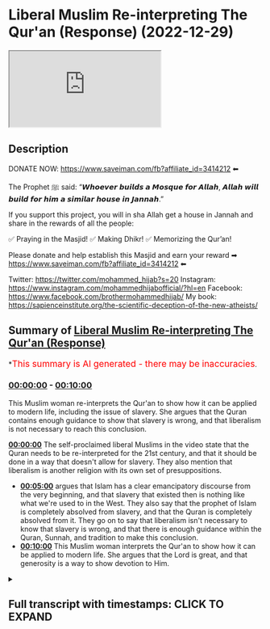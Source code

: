 # Liberal Muslim Re-interpreting The Qur'an (Response) (2022-12-29)

<iframe loading='lazy' src='https://www.youtube.com/embed/UwkiCC-gaVw'></iframe>

## Description

DONATE NOW: https://www.saveiman.com/fb?affiliate_id=3414212 ⬅

The Prophet ﷺ said: “𝙒𝙝𝙤𝙚𝙫𝙚𝙧 𝙗𝙪𝙞𝙡𝙙𝙨 𝙖 𝙈𝙤𝙨𝙦𝙪𝙚 𝙛𝙤𝙧 𝘼𝙡𝙡𝙖𝙝, 𝘼𝙡𝙡𝙖𝙝 𝙬𝙞𝙡𝙡 𝙗𝙪𝙞𝙡𝙙 𝙛𝙤𝙧 𝙝𝙞𝙢 𝙖 𝙨𝙞𝙢𝙞𝙡𝙖𝙧 𝙝𝙤𝙪𝙨𝙚 𝙞𝙣 𝙅𝙖𝙣𝙣𝙖𝙝.”

If you support this project, you will in sha Allah get a house in Jannah and share in the rewards of all the people:

✅ Praying in the Masjid!
✅ Making Dhikr!
✅ Memorizing the Qur’an!

Please donate and help establish this Masjid and earn your reward ➡ https://www.saveiman.com/fb?affiliate_id=3414212 ⬅

Twitter: https://twitter.com/mohammed_hijab?s=20
Instagram: https://www.instagram.com/mohammedhijabofficial/?hl=en
Facebook: https://www.facebook.com/brothermohammedhijab/
My book: https://sapienceinstitute.org/the-scientific-deception-of-the-new-atheists/

## Summary of [Liberal Muslim Re-interpreting The Qur'an (Response)](https://www.youtube.com/watch?v=UwkiCC-gaVw)


*<span style="color:red; font-size:125%">This summary is AI generated - there may be inaccuracies</span>.

### [00:00:00](https://www.youtube.com/watch?v=UwkiCC-gaVw&t=0) - [00:10:00](https://www.youtube.com/watch?v=UwkiCC-gaVw&t=600)

This Muslim woman re-interprets the Qur'an to show how it can be applied to modern life, including the issue of slavery. She argues that the Quran contains enough guidance to show that slavery is wrong, and that liberalism is not necessary to reach this conclusion.

**[00:00:00](https://www.youtube.com/watch?v=UwkiCC-gaVw&t=0)** The self-proclaimed liberal Muslims in the video state that the Quran needs to be re-interpreted for the 21st century, and that it should be done in a way that doesn't allow for slavery. They also mention that liberalism is another religion with its own set of presuppositions.
* **[00:05:00](https://www.youtube.com/watch?v=UwkiCC-gaVw&t=300)** argues that Islam has a clear emancipatory discourse from the very beginning, and that slavery that existed then is nothing like what we're used to in the West. They also say that the prophet of Islam is completely absolved from slavery, and that the Quran is completely absolved from it. They go on to say that liberalism isn't necessary to know that slavery is wrong, and that there is enough guidance within the Quran, Sunnah, and tradition to make this conclusion.
* **[00:10:00](https://www.youtube.com/watch?v=UwkiCC-gaVw&t=600)** This Muslim woman interprets the Qur'an to show how it can be applied to modern life. She argues that the Lord is great, and that generosity is a way to show devotion to Him.

<details><summary><h2>Full transcript with timestamps: CLICK TO EXPAND</h2></summary>

[0:00:02](https://youtu.be/UwkiCC-gaVw?t=2) whoever builds a mosque for Allah Allah  
[0:00:05](https://youtu.be/UwkiCC-gaVw?t=5) will build for him a Sim at the house in  
[0:00:07](https://youtu.be/UwkiCC-gaVw?t=7) Jannah  
[0:00:09](https://youtu.be/UwkiCC-gaVw?t=9) and we know the great reward that will  
[0:00:11](https://youtu.be/UwkiCC-gaVw?t=11) not only be gained but rather will fill  
[0:00:14](https://youtu.be/UwkiCC-gaVw?t=14) your grave after your death  
[0:00:16](https://youtu.be/UwkiCC-gaVw?t=16) whenever someone prays there whenever  
[0:00:18](https://youtu.be/UwkiCC-gaVw?t=18) someone gives shahada in the Masjid  
[0:00:21](https://youtu.be/UwkiCC-gaVw?t=21) whenever someone learns something in the  
[0:00:23](https://youtu.be/UwkiCC-gaVw?t=23) Masjid yes that will be something that  
[0:00:26](https://youtu.be/UwkiCC-gaVw?t=26) you'll have on your scale  
[0:00:28](https://youtu.be/UwkiCC-gaVw?t=28) [Music]  
[0:00:30](https://youtu.be/UwkiCC-gaVw?t=30) thank you  
[0:00:35](https://youtu.be/UwkiCC-gaVw?t=35) how are you guys doing I came across a  
[0:00:38](https://youtu.be/UwkiCC-gaVw?t=38) video of some self-proclaimed liberal  
[0:00:40](https://youtu.be/UwkiCC-gaVw?t=40) Muslims talking about reinterpretation  
[0:00:42](https://youtu.be/UwkiCC-gaVw?t=42) of the Quran let's take a look at this  
[0:00:44](https://youtu.be/UwkiCC-gaVw?t=44) clip and come back and comment on this  
[0:00:46](https://youtu.be/UwkiCC-gaVw?t=46) clip the Quran must be re-interpreted  
[0:00:49](https://youtu.be/UwkiCC-gaVw?t=49) for the 21st century you always need to  
[0:00:51](https://youtu.be/UwkiCC-gaVw?t=51) reinterpret the Quran um whoever is  
[0:00:53](https://youtu.be/UwkiCC-gaVw?t=53) looking at the Quran whoever is reading  
[0:00:55](https://youtu.be/UwkiCC-gaVw?t=55) it needs to interpret it needs to  
[0:00:57](https://youtu.be/UwkiCC-gaVw?t=57) understand what Allah is telling that  
[0:00:59](https://youtu.be/UwkiCC-gaVw?t=59) person all the information everything  
[0:01:00](https://youtu.be/UwkiCC-gaVw?t=60) that we're learning is about getting us  
[0:01:02](https://youtu.be/UwkiCC-gaVw?t=62) closer to a just future and in the time  
[0:01:05](https://youtu.be/UwkiCC-gaVw?t=65) of the Prophet slavery was well and  
[0:01:07](https://youtu.be/UwkiCC-gaVw?t=67) Alive the Quran never outright abolished  
[0:01:10](https://youtu.be/UwkiCC-gaVw?t=70) slavery but people through their  
[0:01:12](https://youtu.be/UwkiCC-gaVw?t=72) interpretation decided that the Quran is  
[0:01:14](https://youtu.be/UwkiCC-gaVw?t=74) leading us to a future where slavery  
[0:01:17](https://youtu.be/UwkiCC-gaVw?t=77) shouldn't be allowed because it's unjust  
[0:01:18](https://youtu.be/UwkiCC-gaVw?t=78) yeah I agree I think the chronic attacks  
[0:01:21](https://youtu.be/UwkiCC-gaVw?t=81) is a holy text that should never be  
[0:01:23](https://youtu.be/UwkiCC-gaVw?t=83) changed or obviously written like that's  
[0:01:24](https://youtu.be/UwkiCC-gaVw?t=84) that's off the table but I think  
[0:01:27](https://youtu.be/UwkiCC-gaVw?t=87) interpretation kind of we talked about  
[0:01:28](https://youtu.be/UwkiCC-gaVw?t=88) the whole time matters but I've  
[0:01:29](https://youtu.be/UwkiCC-gaVw?t=89) consulted with different like mosque  
[0:01:31](https://youtu.be/UwkiCC-gaVw?t=91) leaders different people who actually  
[0:01:32](https://youtu.be/UwkiCC-gaVw?t=92) study Islam and not once it was like a  
[0:01:35](https://youtu.be/UwkiCC-gaVw?t=95) big overlap because they have their own  
[0:01:36](https://youtu.be/UwkiCC-gaVw?t=96) interpretation what the Quran is into  
[0:01:38](https://youtu.be/UwkiCC-gaVw?t=98) the modern world so I just think in  
[0:01:40](https://youtu.be/UwkiCC-gaVw?t=100) general there definitely should be a  
[0:01:41](https://youtu.be/UwkiCC-gaVw?t=101) more modern interpretation I think  
[0:01:43](https://youtu.be/UwkiCC-gaVw?t=103) what's going on here quite frankly is  
[0:01:44](https://youtu.be/UwkiCC-gaVw?t=104) that and this is the case with a lot of  
[0:01:46](https://youtu.be/UwkiCC-gaVw?t=106) Muslims in the west that they feel  
[0:01:48](https://youtu.be/UwkiCC-gaVw?t=108) pressured and maybe understandably so  
[0:01:51](https://youtu.be/UwkiCC-gaVw?t=111) because we're living in an age where the  
[0:01:54](https://youtu.be/UwkiCC-gaVw?t=114) dominant ethic of the world is the  
[0:01:56](https://youtu.be/UwkiCC-gaVw?t=116) liberal ethics not of the world I should  
[0:01:58](https://youtu.be/UwkiCC-gaVw?t=118) say I'm really the Western World and  
[0:02:00](https://youtu.be/UwkiCC-gaVw?t=120) being positioned in the western world as  
[0:02:02](https://youtu.be/UwkiCC-gaVw?t=122) Muslims is very difficult to escape the  
[0:02:05](https://youtu.be/UwkiCC-gaVw?t=125) claws of this ideology however what I  
[0:02:07](https://youtu.be/UwkiCC-gaVw?t=127) will say is this in fact  
[0:02:11](https://youtu.be/UwkiCC-gaVw?t=131) um really and truly you have to look at  
[0:02:12](https://youtu.be/UwkiCC-gaVw?t=132) liberalism as another religion it's  
[0:02:14](https://youtu.be/UwkiCC-gaVw?t=134) another religion in so much as it's a  
[0:02:16](https://youtu.be/UwkiCC-gaVw?t=136) transcendental idea with a set of  
[0:02:19](https://youtu.be/UwkiCC-gaVw?t=139) presuppositions which form their own  
[0:02:22](https://youtu.be/UwkiCC-gaVw?t=142) kind of morality and this in fact uh is  
[0:02:25](https://youtu.be/UwkiCC-gaVw?t=145) how some people like Charles Taylor and  
[0:02:28](https://youtu.be/UwkiCC-gaVw?t=148) other sociologists Define religion  
[0:02:30](https://youtu.be/UwkiCC-gaVw?t=150) itself  
[0:02:32](https://youtu.be/UwkiCC-gaVw?t=152) the example they gave though on the in  
[0:02:33](https://youtu.be/UwkiCC-gaVw?t=153) the video is not something which is as  
[0:02:36](https://youtu.be/UwkiCC-gaVw?t=156) controversial as one may think  
[0:02:38](https://youtu.be/UwkiCC-gaVw?t=158) it would be for example uh in the the  
[0:02:41](https://youtu.be/UwkiCC-gaVw?t=161) issue of slavery anyway Islamic slavery  
[0:02:45](https://youtu.be/UwkiCC-gaVw?t=165) which has nothing to do with the kind of  
[0:02:48](https://youtu.be/UwkiCC-gaVw?t=168) atrocious uh race-based transatlantic  
[0:02:52](https://youtu.be/UwkiCC-gaVw?t=172) slavery abuse that the Western white man  
[0:02:56](https://youtu.be/UwkiCC-gaVw?t=176) conducted for 400 years or older than  
[0:02:58](https://youtu.be/UwkiCC-gaVw?t=178) that in the transatlantic region not  
[0:03:01](https://youtu.be/UwkiCC-gaVw?t=181) we've got nothing to do with that so I  
[0:03:03](https://youtu.be/UwkiCC-gaVw?t=183) think first and foremost saying that  
[0:03:04](https://youtu.be/UwkiCC-gaVw?t=184) well the Quran allowed it but it didn't  
[0:03:06](https://youtu.be/UwkiCC-gaVw?t=186) allow that kind of slavery and that  
[0:03:08](https://youtu.be/UwkiCC-gaVw?t=188) needs to be very very clear because  
[0:03:10](https://youtu.be/UwkiCC-gaVw?t=190) quite frankly in the imagination of the  
[0:03:12](https://youtu.be/UwkiCC-gaVw?t=192) westerners this is when someone's a  
[0:03:14](https://youtu.be/UwkiCC-gaVw?t=194) slavery you imagine an innocent black  
[0:03:16](https://youtu.be/UwkiCC-gaVw?t=196) man being whipped or lynched or hurt and  
[0:03:20](https://youtu.be/UwkiCC-gaVw?t=200) racially abused now Islam does not and  
[0:03:22](https://youtu.be/UwkiCC-gaVw?t=202) has never allowed that kind of slavery  
[0:03:25](https://youtu.be/UwkiCC-gaVw?t=205) in fact there is a specific kind of  
[0:03:28](https://youtu.be/UwkiCC-gaVw?t=208) slavery which only we would say we are  
[0:03:31](https://youtu.be/UwkiCC-gaVw?t=211) allowed to have with Allah which is the  
[0:03:34](https://youtu.be/UwkiCC-gaVw?t=214) ultimate and unconditional obedience for  
[0:03:37](https://youtu.be/UwkiCC-gaVw?t=217) the prophet sallallahu alaihi told us  
[0:03:42](https://youtu.be/UwkiCC-gaVw?t=222) there is no obedience to the creation in  
[0:03:45](https://youtu.be/UwkiCC-gaVw?t=225) the Disobedience to the Creator so this  
[0:03:48](https://youtu.be/UwkiCC-gaVw?t=228) ultimate kind of slavery only exists  
[0:03:51](https://youtu.be/UwkiCC-gaVw?t=231) with Allah  
[0:03:52](https://youtu.be/UwkiCC-gaVw?t=232) with God Almighty as for indentured  
[0:03:55](https://youtu.be/UwkiCC-gaVw?t=235) servitude or selling and buying of  
[0:03:57](https://youtu.be/UwkiCC-gaVw?t=237) course this existed at the time of the  
[0:03:59](https://youtu.be/UwkiCC-gaVw?t=239) prophet and they're right to mention  
[0:04:00](https://youtu.be/UwkiCC-gaVw?t=240) that this was not something which was  
[0:04:02](https://youtu.be/UwkiCC-gaVw?t=242) abolished outright however well soles or  
[0:04:05](https://youtu.be/UwkiCC-gaVw?t=245) people who are Jewish Prudential experts  
[0:04:07](https://youtu.be/UwkiCC-gaVw?t=247) even before the formulation of  
[0:04:09](https://youtu.be/UwkiCC-gaVw?t=249) liberalism itself as a religion as an  
[0:04:12](https://youtu.be/UwkiCC-gaVw?t=252) ideology as a political ideology a  
[0:04:14](https://youtu.be/UwkiCC-gaVw?t=254) political philosophy  
[0:04:17](https://youtu.be/UwkiCC-gaVw?t=257) they made the same point as these  
[0:04:19](https://youtu.be/UwkiCC-gaVw?t=259) liberal Muslims are making which are  
[0:04:21](https://youtu.be/UwkiCC-gaVw?t=261) which is effectively that Islam is  
[0:04:25](https://youtu.be/UwkiCC-gaVw?t=265) attempting to move in the direction of  
[0:04:27](https://youtu.be/UwkiCC-gaVw?t=267) the abolition of slavery and of course  
[0:04:29](https://youtu.be/UwkiCC-gaVw?t=269) one of the eight categories of zakat is  
[0:04:32](https://youtu.be/UwkiCC-gaVw?t=272) for the freeing of slavery as is  
[0:04:35](https://youtu.be/UwkiCC-gaVw?t=275) mentioned  
[0:04:38](https://youtu.be/UwkiCC-gaVw?t=278) it's not the place or time to speak  
[0:04:40](https://youtu.be/UwkiCC-gaVw?t=280) about slavery here in great depth but  
[0:04:42](https://youtu.be/UwkiCC-gaVw?t=282) the point is the point they were making  
[0:04:44](https://youtu.be/UwkiCC-gaVw?t=284) was not specific or it's not um you  
[0:04:47](https://youtu.be/UwkiCC-gaVw?t=287) don't require to reinterpret the Quran  
[0:04:49](https://youtu.be/UwkiCC-gaVw?t=289) through liberalism in order to make this  
[0:04:51](https://youtu.be/UwkiCC-gaVw?t=291) point you could make the same point  
[0:04:53](https://youtu.be/UwkiCC-gaVw?t=293) which is that Islam effectively has an  
[0:04:57](https://youtu.be/UwkiCC-gaVw?t=297) emancipatory discourse as we would know  
[0:05:00](https://youtu.be/UwkiCC-gaVw?t=300) already if you read the total ballad and  
[0:05:01](https://youtu.be/UwkiCC-gaVw?t=301) just are memos of the people in chapter  
[0:05:03](https://youtu.be/UwkiCC-gaVw?t=303) 91 and what I have memorized this  
[0:05:05](https://youtu.be/UwkiCC-gaVw?t=305) chapter young people in the Muslim World  
[0:05:08](https://youtu.be/UwkiCC-gaVw?t=308) um  
[0:05:10](https://youtu.be/UwkiCC-gaVw?t=310) is the good way freeing slaves is the  
[0:05:13](https://youtu.be/UwkiCC-gaVw?t=313) good way so in other words if one is  
[0:05:16](https://youtu.be/UwkiCC-gaVw?t=316) saying that because this seems to be the  
[0:05:18](https://youtu.be/UwkiCC-gaVw?t=318) thrust of the argument that in order for  
[0:05:20](https://youtu.be/UwkiCC-gaVw?t=320) us to do away with slavery we have to  
[0:05:21](https://youtu.be/UwkiCC-gaVw?t=321) embrace a new morality no because quite  
[0:05:24](https://youtu.be/UwkiCC-gaVw?t=324) frankly the Islamic or the quranic  
[0:05:26](https://youtu.be/UwkiCC-gaVw?t=326) message from the very beginning had a  
[0:05:28](https://youtu.be/UwkiCC-gaVw?t=328) very clear emancipatory discourse the  
[0:05:31](https://youtu.be/UwkiCC-gaVw?t=331) kind of so-called slavery that existed  
[0:05:33](https://youtu.be/UwkiCC-gaVw?t=333) then is nothing like what we're what  
[0:05:35](https://youtu.be/UwkiCC-gaVw?t=335) we're used to or you know in the West an  
[0:05:38](https://youtu.be/UwkiCC-gaVw?t=338) imagination or with racial slavery or  
[0:05:41](https://youtu.be/UwkiCC-gaVw?t=341) racism in general which is completely  
[0:05:43](https://youtu.be/UwkiCC-gaVw?t=343) outlawed in Islam you see because Islam  
[0:05:47](https://youtu.be/UwkiCC-gaVw?t=347) is the only ancient religion  
[0:05:49](https://youtu.be/UwkiCC-gaVw?t=349) that I know of which clearly  
[0:05:53](https://youtu.be/UwkiCC-gaVw?t=353) Outlaws racism  
[0:05:54](https://youtu.be/UwkiCC-gaVw?t=354) it's not in the Old Testament there's  
[0:05:56](https://youtu.be/UwkiCC-gaVw?t=356) not one verse in the Old Testament or in  
[0:05:59](https://youtu.be/UwkiCC-gaVw?t=359) the talmud or anything like that which  
[0:06:01](https://youtu.be/UwkiCC-gaVw?t=361) Outlaws racism effect to the contrary  
[0:06:03](https://youtu.be/UwkiCC-gaVw?t=363) there is you know this preferential  
[0:06:06](https://youtu.be/UwkiCC-gaVw?t=366) treatment that we're getting from the  
[0:06:07](https://youtu.be/UwkiCC-gaVw?t=367) tribe of Israel who God had to repent to  
[0:06:10](https://youtu.be/UwkiCC-gaVw?t=370) and lost to a wrestling match to the one  
[0:06:12](https://youtu.be/UwkiCC-gaVw?t=372) of the protagonists of and so on  
[0:06:14](https://youtu.be/UwkiCC-gaVw?t=374) Jacob no Islam as the the prophet told  
[0:06:19](https://youtu.be/UwkiCC-gaVw?t=379) us there is no superiority over a black  
[0:06:22](https://youtu.be/UwkiCC-gaVw?t=382) man over a white man or a white man or a  
[0:06:23](https://youtu.be/UwkiCC-gaVw?t=383) black man or an arable for a non-arab or  
[0:06:25](https://youtu.be/UwkiCC-gaVw?t=385) non-arable and Arab so I think it's very  
[0:06:27](https://youtu.be/UwkiCC-gaVw?t=387) important to make these points clear the  
[0:06:29](https://youtu.be/UwkiCC-gaVw?t=389) kind of slavery that people are talking  
[0:06:31](https://youtu.be/UwkiCC-gaVw?t=391) about which is morally uh totally  
[0:06:34](https://youtu.be/UwkiCC-gaVw?t=394) unacceptable is something that Islam had  
[0:06:37](https://youtu.be/UwkiCC-gaVw?t=397) nothing to do with in any time and the  
[0:06:39](https://youtu.be/UwkiCC-gaVw?t=399) prophet of Islam is completely absolved  
[0:06:41](https://youtu.be/UwkiCC-gaVw?t=401) from and the Quran is completely  
[0:06:43](https://youtu.be/UwkiCC-gaVw?t=403) absolved from we don't need the white  
[0:06:46](https://youtu.be/UwkiCC-gaVw?t=406) man who himself himself the white man  
[0:06:49](https://youtu.be/UwkiCC-gaVw?t=409) the liberal white man I'm not talking  
[0:06:51](https://youtu.be/UwkiCC-gaVw?t=411) about the color of your skin because  
[0:06:53](https://youtu.be/UwkiCC-gaVw?t=413) I've just said we don't believe in  
[0:06:54](https://youtu.be/UwkiCC-gaVw?t=414) racism we're talking about the  
[0:06:56](https://youtu.be/UwkiCC-gaVw?t=416) archetypal liberal white man  
[0:06:58](https://youtu.be/UwkiCC-gaVw?t=418) yes we don't need him to tell us what  
[0:07:00](https://youtu.be/UwkiCC-gaVw?t=420) morality is we don't need liberalism to  
[0:07:02](https://youtu.be/UwkiCC-gaVw?t=422) tell us that in fact we need you oh  
[0:07:05](https://youtu.be/UwkiCC-gaVw?t=425) liberalism you know torch bearers of  
[0:07:08](https://youtu.be/UwkiCC-gaVw?t=428) liberalism in order to know that slavery  
[0:07:10](https://youtu.be/UwkiCC-gaVw?t=430) is wrong because quite frankly slavery  
[0:07:12](https://youtu.be/UwkiCC-gaVw?t=432) coexisted with liberalism  
[0:07:15](https://youtu.be/UwkiCC-gaVw?t=435) think about when in America as a country  
[0:07:17](https://youtu.be/UwkiCC-gaVw?t=437) I think that woman was talking from when  
[0:07:20](https://youtu.be/UwkiCC-gaVw?t=440) it was outlawed as a constitutional  
[0:07:22](https://youtu.be/UwkiCC-gaVw?t=442) amendment I think the 13th Amendment in  
[0:07:24](https://youtu.be/UwkiCC-gaVw?t=444) America was in 1861 to 1865 when the  
[0:07:27](https://youtu.be/UwkiCC-gaVw?t=447) Civil War happened and as a result of it  
[0:07:30](https://youtu.be/UwkiCC-gaVw?t=450) slavery was outlawed but we know that  
[0:07:32](https://youtu.be/UwkiCC-gaVw?t=452) the founding fathers of America were  
[0:07:34](https://youtu.be/UwkiCC-gaVw?t=454) really  
[0:07:35](https://youtu.be/UwkiCC-gaVw?t=455) some of the main figures of liberalism  
[0:07:37](https://youtu.be/UwkiCC-gaVw?t=457) and all of them if not had slaves  
[0:07:39](https://youtu.be/UwkiCC-gaVw?t=459) themselves allowed it to happen  
[0:07:42](https://youtu.be/UwkiCC-gaVw?t=462) as you many of you will know that so  
[0:07:45](https://youtu.be/UwkiCC-gaVw?t=465) there's nothing intrinsic about  
[0:07:46](https://youtu.be/UwkiCC-gaVw?t=466) liberalism as an ideology  
[0:07:49](https://youtu.be/UwkiCC-gaVw?t=469) which for example to use this uh slavery  
[0:07:52](https://youtu.be/UwkiCC-gaVw?t=472) example that they gave without law or  
[0:07:54](https://youtu.be/UwkiCC-gaVw?t=474) without even Outlaw racism we know that  
[0:07:57](https://youtu.be/UwkiCC-gaVw?t=477) racism was something which existed uh in  
[0:08:00](https://youtu.be/UwkiCC-gaVw?t=480) fact justification was given uh Colonial  
[0:08:04](https://youtu.be/UwkiCC-gaVw?t=484) justification for racism even scientific  
[0:08:06](https://youtu.be/UwkiCC-gaVw?t=486) type Colonial justification so  
[0:08:09](https://youtu.be/UwkiCC-gaVw?t=489) this is a non-starter you have given us  
[0:08:11](https://youtu.be/UwkiCC-gaVw?t=491) no reason to switch Paradigm you've  
[0:08:14](https://youtu.be/UwkiCC-gaVw?t=494) given us no reason to go to liberalism  
[0:08:16](https://youtu.be/UwkiCC-gaVw?t=496) you have given us even your example was  
[0:08:18](https://youtu.be/UwkiCC-gaVw?t=498) a false example and unfortunately  
[0:08:21](https://youtu.be/UwkiCC-gaVw?t=501) unfortunately this is the pressure that  
[0:08:25](https://youtu.be/UwkiCC-gaVw?t=505) some people  
[0:08:26](https://youtu.be/UwkiCC-gaVw?t=506) you know have you know quite frankly in  
[0:08:29](https://youtu.be/UwkiCC-gaVw?t=509) the Muslim world have to go through but  
[0:08:30](https://youtu.be/UwkiCC-gaVw?t=510) because they came across very humbly I  
[0:08:32](https://youtu.be/UwkiCC-gaVw?t=512) don't want to put these people off I'll  
[0:08:34](https://youtu.be/UwkiCC-gaVw?t=514) say to this this lady young lady and to  
[0:08:36](https://youtu.be/UwkiCC-gaVw?t=516) the man uh  
[0:08:38](https://youtu.be/UwkiCC-gaVw?t=518) I'm saying to come back to  
[0:08:40](https://youtu.be/UwkiCC-gaVw?t=520) traditionalism come back to Quran come  
[0:08:42](https://youtu.be/UwkiCC-gaVw?t=522) back to the Sunnah come back to the  
[0:08:43](https://youtu.be/UwkiCC-gaVw?t=523) acquire of the salaf of the sayings of  
[0:08:46](https://youtu.be/UwkiCC-gaVw?t=526) the people of old come back to the  
[0:08:48](https://youtu.be/UwkiCC-gaVw?t=528) tradition come back because our  
[0:08:49](https://youtu.be/UwkiCC-gaVw?t=529) tradition as is not as rigid as you  
[0:08:52](https://youtu.be/UwkiCC-gaVw?t=532) think it is even the traditional  
[0:08:54](https://youtu.be/UwkiCC-gaVw?t=534) understanding of Islam is not as rigid  
[0:08:56](https://youtu.be/UwkiCC-gaVw?t=536) as you think it is I mentioned very  
[0:08:58](https://youtu.be/UwkiCC-gaVw?t=538) famously he said  
[0:09:02](https://youtu.be/UwkiCC-gaVw?t=542) if the situation gets very constrained  
[0:09:06](https://youtu.be/UwkiCC-gaVw?t=546) then the Sharia becomes very flexible  
[0:09:11](https://youtu.be/UwkiCC-gaVw?t=551) the opposite is true  
[0:09:13](https://youtu.be/UwkiCC-gaVw?t=553) when the situation becomes very flexible  
[0:09:15](https://youtu.be/UwkiCC-gaVw?t=555) then the share becomes more strict so we  
[0:09:18](https://youtu.be/UwkiCC-gaVw?t=558) have an inbuilt flexibility without the  
[0:09:20](https://youtu.be/UwkiCC-gaVw?t=560) within the credit scores this was  
[0:09:21](https://youtu.be/UwkiCC-gaVw?t=561) something understood with the early  
[0:09:23](https://youtu.be/UwkiCC-gaVw?t=563) people remember Shafi being one of them  
[0:09:25](https://youtu.be/UwkiCC-gaVw?t=565) so you don't need  
[0:09:27](https://youtu.be/UwkiCC-gaVw?t=567) you know white Colonial discourses or  
[0:09:29](https://youtu.be/UwkiCC-gaVw?t=569) dominant paradigms of the West in order  
[0:09:31](https://youtu.be/UwkiCC-gaVw?t=571) to really come to these conclusions we  
[0:09:34](https://youtu.be/UwkiCC-gaVw?t=574) don't need any anything outside of our  
[0:09:35](https://youtu.be/UwkiCC-gaVw?t=575) guidance you know  
[0:09:37](https://youtu.be/UwkiCC-gaVw?t=577) of the Quran Sunnah and hopefully this  
[0:09:39](https://youtu.be/UwkiCC-gaVw?t=579) convinces  
[0:09:41](https://youtu.be/UwkiCC-gaVw?t=581) hey you are you wasting your time on  
[0:09:44](https://youtu.be/UwkiCC-gaVw?t=584) social media again  
[0:09:52](https://youtu.be/UwkiCC-gaVw?t=592) establishing a Masjid to convey The  
[0:09:54](https://youtu.be/UwkiCC-gaVw?t=594) Message of Islam is one of the best  
[0:09:56](https://youtu.be/UwkiCC-gaVw?t=596) Deeds a Muslim can do there's a huge  
[0:09:59](https://youtu.be/UwkiCC-gaVw?t=599) need for it in Norway you know this and  
[0:10:01](https://youtu.be/UwkiCC-gaVw?t=601) I know this so that makes the Lord even  
[0:10:04](https://youtu.be/UwkiCC-gaVw?t=604) greater so give generously and Allah  
[0:10:06](https://youtu.be/UwkiCC-gaVw?t=606) azzawajal give you even more  
</details>